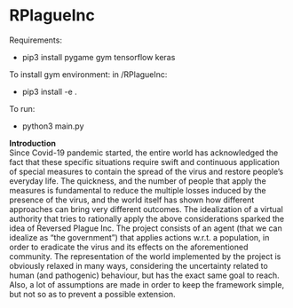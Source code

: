 # RPlagueInc

Requirements:
- pip3 install pygame gym tensorflow keras

To install gym environment:
in /RPlagueInc:
- pip3 install -e .

To run:
- python3 main.py

<b>Introduction</b><br>
Since Covid-19 pandemic started, the entire world has acknowledged the fact that these specific situations require swift and continuous application of special measures to contain the spread of the virus and restore people’s everyday life. The quickness, and the number of people that apply the measures is fundamental to reduce the multiple losses induced by the presence of the virus, and the world itself has shown how different approaches can bring very different outcomes. The idealization of a virtual authority that tries to rationally apply the above considerations sparked the idea of Reversed Plague Inc. The project consists of an agent (that we can idealize as “the government”) that applies actions w.r.t. a population, in order to eradicate the virus and its effects on the aforementioned community. The representation of the world implemented by the project is obviously relaxed in many ways, considering the uncertainty related to human (and pathogenic) behaviour, but has the exact same goal to reach. Also, a lot of assumptions are made in order to keep the framework simple, but not so as to prevent a possible extension.
